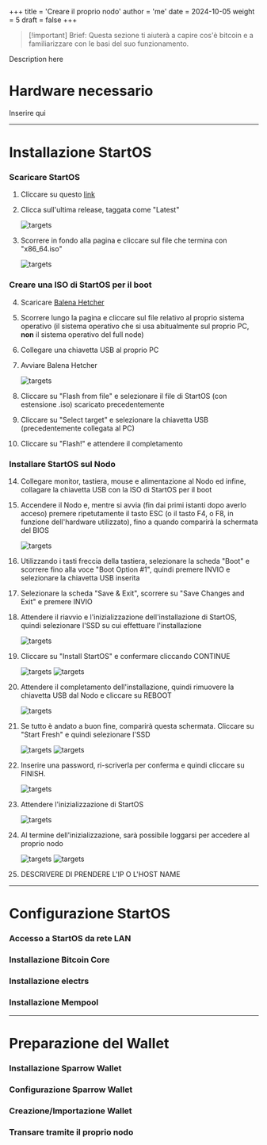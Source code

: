 +++
title = 'Creare il proprio nodo'
author = 'me'
date = 2024-10-05
weight = 5
draft = false
+++

> [!important] Brief:
> Questa sezione ti aiuterà a capire cos'è bitcoin e a familiarizzare con le basi del suo funzionamento.


Description here

# Hardware necessario

Inserire qui


---

# Installazione StartOS

### Scaricare StartOS

1) Cliccare su questo [link](https://github.com/Start9Labs/start-os/releases/)

2) Clicca sull'ultima release, taggata come "Latest"

	![targets](img/screen01.png)

3) Scorrere in fondo alla pagina e cliccare sul file che termina con "x86_64.iso"

	![targets](img/screen02.png)

### Creare una ISO di StartOS per il boot

4) Scaricare [Balena Hetcher](https://etcher.balena.io/#download-etcher)

5) Scorrere lungo la pagina e cliccare sul file relativo al proprio sistema operativo (il sistema operativo che si usa abitualmente sul proprio PC, __non__ il sistema operativo del full node)

6) Collegare una chiavetta USB al proprio PC

8) Avviare Balena Hetcher

	![targets](img/screen03.png)

9) Cliccare su "Flash from file" e selezionare il file di StartOS (con estensione .iso) scaricato precedentemente

11) Cliccare su "Select target" e selezionare la chiavetta USB (precedentemente collegata al PC)

13) Cliccare su "Flash!" e attendere il completamento


### Installare StartOS sul Nodo

14) Collegare monitor, tastiera, mouse e alimentazione al Nodo ed infine, collagare la chiavetta USB con la ISO di StartOS per il boot

15) Accendere il Nodo e, mentre si avvia (fin dai primi istanti dopo averlo acceso) premere ripetutamente il tasto ESC (o il tasto F4, o F8, in funzione dell'hardware utilizzato), fino a quando comparirà la schermata del BIOS

	![targets](img/screen04.png)

16)  Utilizzando i tasti freccia della tastiera, selezionare la scheda "Boot" e scorrere fino alla voce "Boot Option #1", quindi premere INVIO e selezionare la chiavetta USB inserita

17) Selezionare la scheda "Save & Exit", scorrere su "Save Changes and Exit" e premere INVIO

18) Attendere il riavvio e l'inizializzazione dell'installazione di StartOS, quindi selezionare l'SSD su cui effettuare l'installazione

	![targets](img/screen05.png)

19) Cliccare su "Install StartOS" e confermare cliccando CONTINUE

	![targets](img/screen06.png)
	![targets](img/screen07.png)

20) Attendere il completamento dell'installazione, quindi rimuovere la chiavetta USB dal Nodo e cliccare su REBOOT

	![targets](img/screen08.png)

21) Se tutto è andato a buon fine, comparirà questa schermata. Cliccare su "Start Fresh" e quindi selezionare l'SSD 

	![targets](img/screen10.png)
	![targets](img/screen11.png)

22) Inserire una password, ri-scriverla per conferma e quindi cliccare su FINISH.

	![targets](img/screen12.png)

23) Attendere l'inizializzazione di StartOS

	![targets](img/screen13.png)

24) Al termine dell'inizializzazione, sarà possibile loggarsi per accedere al proprio nodo

	![targets](img/screen14.png)
	![targets](img/screen15.png)

25) DESCRIVERE DI PRENDERE L'IP O L'HOST NAME


---

# Configurazione StartOS
### Accesso a StartOS da rete LAN

### Installazione Bitcoin Core

### Installazione electrs

### Installazione Mempool


---

# Preparazione del Wallet


### Installazione Sparrow Wallet

### Configurazione Sparrow Wallet

### Creazione/Importazione Wallet

### Transare tramite il proprio nodo
